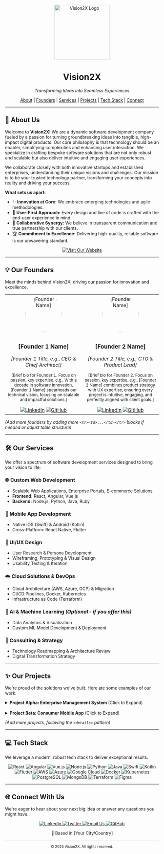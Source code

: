 <p align="center">
  <img src="YOUR_LOGO_URL_HERE" alt="Vision2X Logo" width="180"/>
</p>

<h1 align="center">Vision2X</h1>
<p align="center">
  <i>Transforming Ideas into Seamless Experiences</i>
</p>

<p align="center">
  <a href="#-about-us">About</a> |
  <a href="#-our-founders">Founders</a> |
  <a href="#-our-services">Services</a> |
  <a href="#-our-projects">Projects</a> |
  <a href="#-tech-stack">Tech Stack</a> |
  <a href="#-connect-with-us">Connect</a>
</p>

---

## 🚀 About Us

Welcome to **Vision2X**! We are a dynamic software development company fueled by a passion for turning groundbreaking ideas into tangible, high-impact digital products. Our core philosophy is that technology should be an enabler, simplifying complexities and enhancing user interaction. We specialize in crafting bespoke software solutions that are not only robust and scalable but also deliver intuitive and engaging user experiences.

We collaborate closely with both innovative startups and established enterprises, understanding their unique visions and challenges. Our mission is to be your trusted technology partner, transforming your concepts into reality and driving your success.

**What sets us apart:**
* ✨ **Innovation at Core:** We embrace emerging technologies and agile methodologies.
* 👥 **User-First Approach:** Every design and line of code is crafted with the end-user experience in mind.
* 🤝 **Collaborative Synergy:** We believe in transparent communication and true partnership with our clients.
* 🏆 **Commitment to Excellence:** Delivering high-quality, reliable software is our unwavering standard.

<p align="center">
  <a href="YOUR_COMPANY_WEBSITE_URL_HERE">
    <img src="https://img.shields.io/badge/Visit%20Our%20Website-007BFF?style=for-the-badge&logo=world&logoColor=white" alt="Visit Our Website"/>
  </a>
</p>

---

## 💡 Our Founders

Meet the minds behind Vision2X, driving our passion for innovation and excellence.

<div align="center">

<table width="80%">
<tr>
<td align="center" valign="top" width="50%">
  <img src="FOUNDER_1_IMAGE_URL (e.g., https://via.placeholder.com/120)" alt="[Founder 1 Name]" style="border-radius: 50%; width: 120px; height: 120px; object-fit: cover; margin-bottom:10px;" />
  <h3>[Founder 1 Name]</h3>
  <em>[Founder 1 Title, e.g., CEO & Chief Architect]</em>
  <p><small>[Brief bio for Founder 1. Focus on passion, key expertise. e.g., With a decade in software innovation, [Founder 1 Name] spearheads our technical vision, focusing on scalable and impactful solutions.]</small></p>
  <a href="YOUR_FOUNDER_1_LINKEDIN_URL"><img src="https://img.shields.io/badge/LinkedIn-0077B5?style=social&logo=linkedin" alt="LinkedIn"></a>
  <a href="YOUR_FOUNDER_1_GITHUB_URL (Optional)"><img src="https://img.shields.io/badge/GitHub-181717?style=social&logo=github" alt="GitHub"></a>
</td>
<td align="center" valign="top" width="50%">
  <img src="FOUNDER_2_IMAGE_URL (e.g., https://via.placeholder.com/120)" alt="[Founder 2 Name]" style="border-radius: 50%; width: 120px; height: 120px; object-fit: cover; margin-bottom:10px;" />
  <h3>[Founder 2 Name]</h3>
  <em>[Founder 2 Title, e.g., CTO & Product Lead]</em>
  <p><small>[Brief bio for Founder 2. Focus on passion, key expertise. e.g., [Founder 2 Name] combines product strategy with UX expertise, ensuring every project is intuitive, engaging, and perfectly aligned with client goals.]</small></p>
  <a href="YOUR_FOUNDER_2_LINKEDIN_URL"><img src="https://img.shields.io/badge/LinkedIn-0077B5?style=social&logo=linkedin" alt="LinkedIn"></a>
  <a href="YOUR_FOUNDER_2_GITHUB_URL (Optional)"><img src="https://img.shields.io/badge/GitHub-181717?style=social&logo=github" alt="GitHub"></a>
</td>
</tr>
</table>
</div>

*(Add more founders by adding more `<tr><td>...</td></tr>` blocks if needed or adjust table structure)*

---

## 🛠️ Our Services

We offer a spectrum of software development services designed to bring your vision to life:

### 🌐 Custom Web Development
* Scalable Web Applications, Enterprise Portals, E-commerce Solutions
* **Frontend:** React, Angular, Vue.js
* **Backend:** Node.js, Python, Java, Ruby

### 📱 Mobile App Development
* Native iOS (Swift) & Android (Kotlin)
* Cross-Platform: React Native, Flutter

### 🎨 UI/UX Design
* User Research & Persona Development
* Wireframing, Prototyping & Visual Design
* Usability Testing & Iteration

### ☁️ Cloud Solutions & DevOps
* Cloud Architecture (AWS, Azure, GCP) & Migration
* CI/CD Pipelines, Docker, Kubernetes
* Infrastructure as Code (Terraform)

### 🧠 AI & Machine Learning *(Optional - if you offer this)*
* Data Analytics & Visualization
* Custom ML Model Development & Deployment

### 🔧 Consulting & Strategy
* Technology Roadmapping & Architecture Review
* Digital Transformation Strategy

---

## ✨ Our Projects

We're proud of the solutions we've built. Here are some examples of our work:

<details>
  <summary><strong>Project Alpha: Enterprise Management System</strong> (Click to Expand)</summary>
  <br>
  <p align="center">
    <img src="PROJECT_ALPHA_SCREENSHOT_URL (e.g., https://via.placeholder.com/700x350?text=Project+Alpha)" alt="Project Alpha Showcase" style="width: 70%; border-radius: 8px;"/>
  </p>
  <p>
    <strong>Description:</strong> A comprehensive platform for managing internal workflows, client interactions, and resource allocation for a major logistics company. This system streamlined operations and improved data visibility.
    <br>
    <strong>Key Features:</strong> Real-time tracking, Automated reporting, Role-based access control.
    <br>
    <strong>Technologies:</strong> React, Node.js, PostgreSQL, AWS.
    <br>
    <em><a href="[LINK_TO_PROJECT_OR_CASE_STUDY_IF_AVAILABLE]">View Project/Case Study (Optional)</a></em>
  </p>
</details>

<br>

<details>
  <summary><strong>Project Beta: Consumer Mobile App</strong> (Click to Expand)</summary>
  <br>
  <p align="center">
    <img src="PROJECT_BETA_SCREENSHOT_URL (e.g., https://via.placeholder.com/700x350?text=Project+Beta)" alt="Project Beta Showcase" style="width: 70%; border-radius: 8px;"/>
  </p>
  <p>
    <strong>Description:</strong> An innovative mobile application for [target audience] to [core functionality], significantly enhancing user engagement and providing a seamless mobile-first experience.
    <br>
    <strong>Key Features:</strong> Social login, Personalized recommendations, Offline access.
    <br>
    <strong>Technologies:</strong> Swift (iOS), Kotlin (Android), Firebase.
    <br>
    <em><a href="[LINK_TO_PROJECT_OR_CASE_STUDY_IF_AVAILABLE]">View Project/Case Study (Optional)</a></em>
  </p>
</details>

*(Add more projects, following the `<details>` pattern)*

---

## 💻 Tech Stack

We leverage a modern, robust tech stack to deliver exceptional results.

<p align="center">
  <img src="https://img.shields.io/badge/React-20232A?style=for-the-badge&logo=react&logoColor=61DAFB" alt="React"/>
  <img src="https://img.shields.io/badge/Angular-DD0031?style=for-the-badge&logo=angular&logoColor=white" alt="Angular"/>
  <img src="https://img.shields.io/badge/Vue.js-4FC08D?style=for-the-badge&logo=vue.js&logoColor=white" alt="Vue.js"/>
  <img src="https://img.shields.io/badge/Node.js-339933?style=for-the-badge&logo=nodedotjs&logoColor=white" alt="Node.js"/>
  <img src="https://img.shields.io/badge/Python-3776AB?style=for-the-badge&logo=python&logoColor=white" alt="Python"/>
  <img src="https://img.shields.io/badge/Java-ED8B00?style=for-the-badge&logo=java&logoColor=white" alt="Java"/>
  <img src="https://img.shields.io/badge/Swift-F05138?style=for-the-badge&logo=swift&logoColor=white" alt="Swift"/>
  <img src="https://img.shields.io/badge/Kotlin-7F52FF?style=for-the-badge&logo=kotlin&logoColor=white" alt="Kotlin"/>
  <img src="https://img.shields.io/badge/Flutter-02569B?style=for-the-badge&logo=flutter&logoColor=white" alt="Flutter"/>
  <img src="https://img.shields.io/badge/Amazon_AWS-232F3E?style=for-the-badge&logo=amazon-aws&logoColor=white" alt="AWS"/>
  <img src="https://img.shields.io/badge/Microsoft_Azure-0078D4?style=for-the-badge&logo=microsoft-azure&logoColor=white" alt="Azure"/>
  <img src="https://img.shields.io/badge/Google_Cloud-4285F4?style=for-the-badge&logo=google-cloud&logoColor=white" alt="Google Cloud"/>
  <img src="https://img.shields.io/badge/Docker-2496ED?style=for-the-badge&logo=docker&logoColor=white" alt="Docker"/>
  <img src="https://img.shields.io/badge/Kubernetes-326CE5?style=for-the-badge&logo=kubernetes&logoColor=white" alt="Kubernetes"/>
  <img src="https://img.shields.io/badge/PostgreSQL-4169E1?style=for-the-badge&logo=postgresql&logoColor=white" alt="PostgreSQL"/>
  <img src="https://img.shields.io/badge/MongoDB-47A248?style=for-the-badge&logo=mongodb&logoColor=white" alt="MongoDB"/>
  <img src="https://img.shields.io/badge/Terraform-7B42BC?style=for-the-badge&logo=terraform&logoColor=white" alt="Terraform"/>
  <img src="https://img.shields.io/badge/Figma-F24E1E?style=for-the-badge&logo=figma&logoColor=white" alt="Figma"/>
</p>

---

## 🌐 Connect With Us

We're eager to hear about your next big idea or answer any questions you might have.

<p align="center">
  <a href="YOUR_COMPANY_LINKEDIN_URL">
    <img src="https://img.shields.io/badge/LinkedIn-Connect-0077B5?style=for-the-badge&logo=linkedin&logoColor=white" alt="LinkedIn"/>
  </a>
  <a href="YOUR_COMPANY_TWITTER_URL (Optional)">
    <img src="https://img.shields.io/badge/Twitter-Follow_Us-1DA1F2?style=for-the-badge&logo=twitter&logoColor=white" alt="Twitter"/>
  </a>
  <a href="mailto:YOUR_CONTACT_EMAIL_ADDRESS">
    <img src="https://img.shields.io/badge/Email_Us-Get_In_Touch-D14836?style=for-the-badge&logo=gmail&logoColor=white" alt="Email Us"/>
  </a>
  <a href="YOUR_COMPANY_GITHUB_ORGANIZATION_URL"> <img src="https://img.shields.io/badge/GitHub-Our_Code-181717?style=for-the-badge&logo=github&logoColor=white" alt="GitHub"/>
  </a>
</p>

<p align="center">
  📍 Based in [Your City/Country]
</p>

---

<p align="center">
  <small>&copy; 2025 Vision2X. All rights reserved.</small>
</p>
